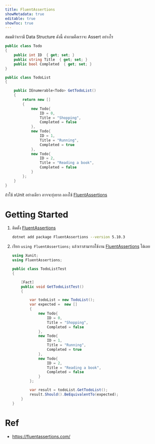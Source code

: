 ```yaml
---
title: FluentAssertions
showMetadata: true
editable: true
showToc: true
---
```


สมมติว่าเรามี Data Structure ดังนี้ คำถามคือเราจะ Assert อย่างไร

```cs
public class Todo
{
    public int ID  { get; set; }
    public string Title  { get; set; }
    public bool Completed  { get; set; }
}

public class TodoList
{

    public IEnumerable<Todo> GetTodoList()
    {
        return new []
        {
            new Todo{
                ID = 0,
                Title = "Shopping",
                Completed = false
            },
            new Todo{
                ID = 1,
                Title = "Running",
                Completed = true
            },
            new Todo{
                ID = 2,
                Title = "Reading a book",
                Completed = false
            }
        };
    }
}
```

ถ้าใช้ xUnit อย่างเดียว อาจจะยุ่งยาก ลองใช้ [FluentAssertions](https://www.nuget.org/packages/FluentAssertions)

# Getting Started

1. ติดตั้ง [FluentAssertions](https://www.nuget.org/packages/FluentAssertions)

    ```sh
    dotnet add package FluentAssertions --version 5.10.3
    ```

2. เรียก `using FluentAssertions;` แล้วเราสามารถใช้งาน [FluentAssertions](https://www.nuget.org/packages/FluentAssertions) ได้เลย

    ```cs
    using Xunit;
    using FluentAssertions;

    public class TodoListTest
    {

        [Fact]
        public void GetTodoListTest()
        {

            var todoList = new TodoList();
            var expected =  new []
            {
                new Todo{
                    ID = 0,
                    Title = "Shopping",
                    Completed = false
                },
                new Todo{
                    ID = 1,
                    Title = "Running",
                    Completed = true
                },
                new Todo{
                    ID = 2,
                    Title = "Reading a book",
                    Completed = false
                }
            };

            var result = todoList.GetTodoList();
            result.Should().BeEquivalentTo(expected);
        }
    }
    ```

# Ref

- https://fluentassertions.com/
